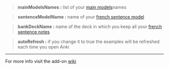 > **mainModelsNames :**
list of your [main models](https://github.com/ShoroukAziz/French-Delights-for-Anki/wiki/The-Main-Models)names

> **sentenceModelName :**
name of your [french sentence model](https://github.com/ShoroukAziz/French-Delights-for-Anki/wiki/The-French-Sentence-Model)

> **bankDeckName :**
name of the deck in which you keep all your [french sentence notes](https://github.com/ShoroukAziz/French-Delights-for-Anki/wiki/The-French-Sentence-Model)

> **autoRefresh :** if you change it to true the examples will be refreshed each time you open Anki

---
For more info visit the add-on [wiki](https://github.com/ShoroukAziz/French-Delights-for-Anki/wiki)
